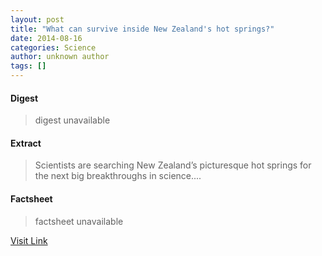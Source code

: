 ```yaml
---
layout: post
title: "What can survive inside New Zealand's hot springs?"
date: 2014-08-16
categories: Science
author: unknown author
tags: []
---
```



#### Digest
>digest unavailable

#### Extract
>Scientists are searching New Zealand’s picturesque hot springs for the next big breakthroughs in science....

#### Factsheet
>factsheet unavailable

[Visit Link](http://feeds.sciencealert.com.au/~r/sciencealert-latestnews/~3/_ZhHL1UYXvY/20140207-25797.html)


